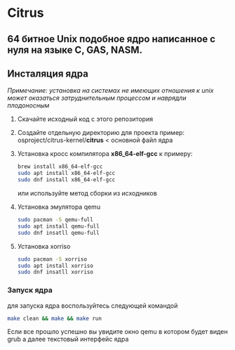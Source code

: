 # Citrus

64 битное Unix подобное ядро написанное с нуля на языке С, GAS, NASM.
--------------------------------------------------------------------

## Инсталяция ядра
*Примечание: установка на системах не имеющих отношения к unix может оказаться затруднительным процессом и наврядли плодоносным* 

1. Скачайте исходный код с этого репозитория
2. Создайте отдельную директорию для проекта пример: osproject/citrus-kernel/**citrus** < основной файл ядра
   
4. Установка кросс компилятора **x86_64-elf-gcc**
    к примеру:
    ```sh
    brew install x86_64-elf-gcc
    sudo apt install x86_64-elf-gcc
    sudo dnf install x86_64-elf-gcc
    ```
    или используйте метод сборки из исходников

5. Установка эмулятора qemu
	```sh
	sudo pacman -S qemu-full
	sudo apt install qemu-full
	sudo dnf insatll qemu-full
	```
6. Установка xorriso
	```sh
	sudo pacman -S xorriso
	sudo apt install xorriso
	sudo dnf insatll xorriso
	```
	
### Запуск ядра

для запуска ядра воспользуйтесь следующей командой

```sh
make clean && make && make run
```

 Если все прошло успешно вы увидите окно qemu в котором будет виден grub а далее текстовый интерфейс ядра
